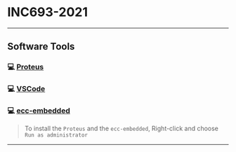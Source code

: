 # INC693-2021

---

## Software Tools

### :computer: [Proteus](https://drive.google.com/file/d/1ifG5MsTLwOA2W5cLAon9hA1ISVzIXSe3/view?usp=sharing)

### :computer: [VSCode](https://code.visualstudio.com/)

### :computer: [ecc-embedded](https://drive.google.com/file/d/14edGjD6mw1PcMFoGK_K2k3KCFA_u6wXK/view?usp=sharing)

> To install the `Proteus` and the `ecc-embedded`, Right-click and choose `Run as administrator`

---

